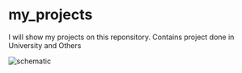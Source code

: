# my_projects
I will show my projects on this reponsitory. Contains project done in University and Others

![schematic](https://drive.google.com/file/d/1-y-EI7KWg0mwq1Dny45XbcmcXw6l1PKa/view?usp=sharing)